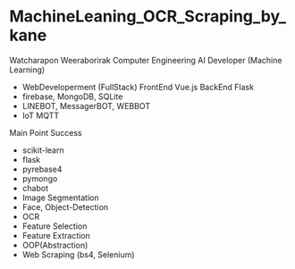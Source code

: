 # MachineLeaning_OCR_Scraping_by_kane
 Watcharapon Weeraborirak
Computer Engineering AI Developer (Machine Learning)
- WebDeveloperment (FullStack) FrontEnd Vue.js BackEnd Flask
- firebase, MongoDB, SQLite
- LINEBOT, MessagerBOT, WEBBOT
- IoT MQTT

Main Point Success
- scikit-learn
- flask
- pyrebase4
- pymongo
- chabot
- Image Segmentation
- Face, Object-Detection
- OCR
- Feature Selection
- Feature Extraction
- OOP(Abstraction)
- Web Scraping (bs4, Selenium)
